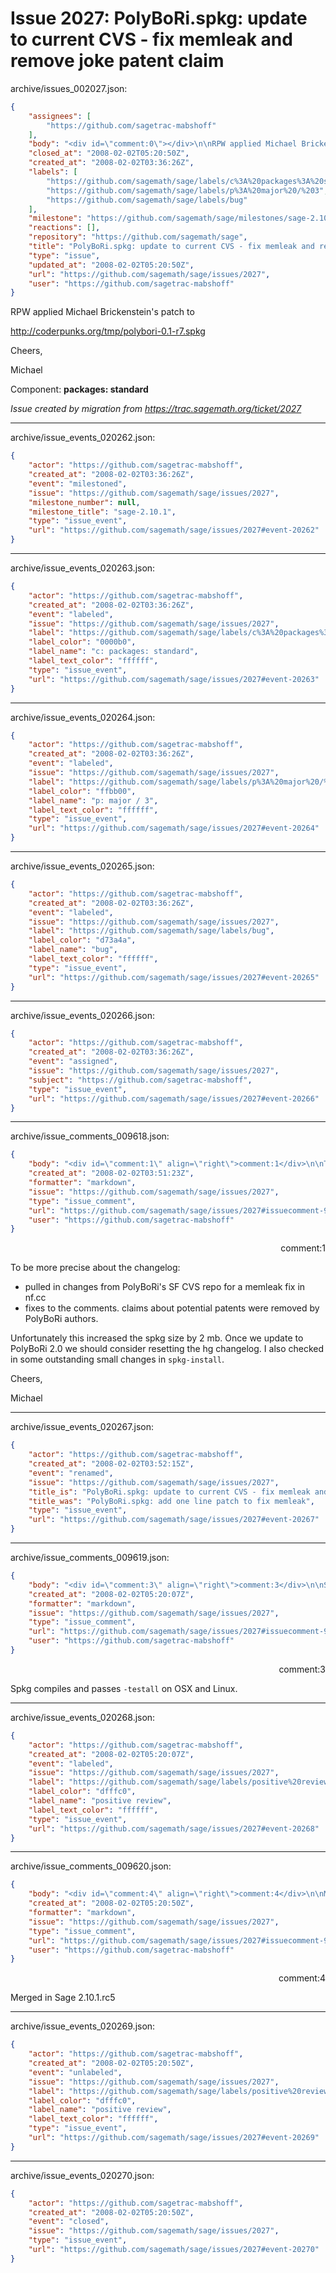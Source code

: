 # Issue 2027: PolyBoRi.spkg: update to current CVS - fix memleak and remove joke patent claim

archive/issues_002027.json:
```json
{
    "assignees": [
        "https://github.com/sagetrac-mabshoff"
    ],
    "body": "<div id=\"comment:0\"></div>\n\nRPW applied Michael Brickenstein's patch to\n\nhttp://coderpunks.org/tmp/polybori-0.1-r7.spkg\n\nCheers,\n\nMichael\n\nComponent: **packages: standard**\n\n_Issue created by migration from https://trac.sagemath.org/ticket/2027_\n\n",
    "closed_at": "2008-02-02T05:20:50Z",
    "created_at": "2008-02-02T03:36:26Z",
    "labels": [
        "https://github.com/sagemath/sage/labels/c%3A%20packages%3A%20standard",
        "https://github.com/sagemath/sage/labels/p%3A%20major%20/%203",
        "https://github.com/sagemath/sage/labels/bug"
    ],
    "milestone": "https://github.com/sagemath/sage/milestones/sage-2.10.1",
    "reactions": [],
    "repository": "https://github.com/sagemath/sage",
    "title": "PolyBoRi.spkg: update to current CVS - fix memleak and remove joke patent claim",
    "type": "issue",
    "updated_at": "2008-02-02T05:20:50Z",
    "url": "https://github.com/sagemath/sage/issues/2027",
    "user": "https://github.com/sagetrac-mabshoff"
}
```
<div id="comment:0"></div>

RPW applied Michael Brickenstein's patch to

http://coderpunks.org/tmp/polybori-0.1-r7.spkg

Cheers,

Michael

Component: **packages: standard**

_Issue created by migration from https://trac.sagemath.org/ticket/2027_





---

archive/issue_events_020262.json:
```json
{
    "actor": "https://github.com/sagetrac-mabshoff",
    "created_at": "2008-02-02T03:36:26Z",
    "event": "milestoned",
    "issue": "https://github.com/sagemath/sage/issues/2027",
    "milestone_number": null,
    "milestone_title": "sage-2.10.1",
    "type": "issue_event",
    "url": "https://github.com/sagemath/sage/issues/2027#event-20262"
}
```



---

archive/issue_events_020263.json:
```json
{
    "actor": "https://github.com/sagetrac-mabshoff",
    "created_at": "2008-02-02T03:36:26Z",
    "event": "labeled",
    "issue": "https://github.com/sagemath/sage/issues/2027",
    "label": "https://github.com/sagemath/sage/labels/c%3A%20packages%3A%20standard",
    "label_color": "0000b0",
    "label_name": "c: packages: standard",
    "label_text_color": "ffffff",
    "type": "issue_event",
    "url": "https://github.com/sagemath/sage/issues/2027#event-20263"
}
```



---

archive/issue_events_020264.json:
```json
{
    "actor": "https://github.com/sagetrac-mabshoff",
    "created_at": "2008-02-02T03:36:26Z",
    "event": "labeled",
    "issue": "https://github.com/sagemath/sage/issues/2027",
    "label": "https://github.com/sagemath/sage/labels/p%3A%20major%20/%203",
    "label_color": "ffbb00",
    "label_name": "p: major / 3",
    "label_text_color": "ffffff",
    "type": "issue_event",
    "url": "https://github.com/sagemath/sage/issues/2027#event-20264"
}
```



---

archive/issue_events_020265.json:
```json
{
    "actor": "https://github.com/sagetrac-mabshoff",
    "created_at": "2008-02-02T03:36:26Z",
    "event": "labeled",
    "issue": "https://github.com/sagemath/sage/issues/2027",
    "label": "https://github.com/sagemath/sage/labels/bug",
    "label_color": "d73a4a",
    "label_name": "bug",
    "label_text_color": "ffffff",
    "type": "issue_event",
    "url": "https://github.com/sagemath/sage/issues/2027#event-20265"
}
```



---

archive/issue_events_020266.json:
```json
{
    "actor": "https://github.com/sagetrac-mabshoff",
    "created_at": "2008-02-02T03:36:26Z",
    "event": "assigned",
    "issue": "https://github.com/sagemath/sage/issues/2027",
    "subject": "https://github.com/sagetrac-mabshoff",
    "type": "issue_event",
    "url": "https://github.com/sagemath/sage/issues/2027#event-20266"
}
```



---

archive/issue_comments_009618.json:
```json
{
    "body": "<div id=\"comment:1\" align=\"right\">comment:1</div>\n\nTo be more precise about the changelog:\n\n* pulled in changes from PolyBoRi's SF CVS repo for a memleak fix in nf.cc\n* fixes to the comments. claims about potential patents were removed by PolyBoRi authors.\n\nUnfortunately this increased the spkg size by 2 mb. Once we update to PolyBoRi 2.0 we should consider resetting the hg changelog. I also checked in some outstanding small changes in `spkg-install`.\n\nCheers,\n\nMichael",
    "created_at": "2008-02-02T03:51:23Z",
    "formatter": "markdown",
    "issue": "https://github.com/sagemath/sage/issues/2027",
    "type": "issue_comment",
    "url": "https://github.com/sagemath/sage/issues/2027#issuecomment-9618",
    "user": "https://github.com/sagetrac-mabshoff"
}
```

<div id="comment:1" align="right">comment:1</div>

To be more precise about the changelog:

* pulled in changes from PolyBoRi's SF CVS repo for a memleak fix in nf.cc
* fixes to the comments. claims about potential patents were removed by PolyBoRi authors.

Unfortunately this increased the spkg size by 2 mb. Once we update to PolyBoRi 2.0 we should consider resetting the hg changelog. I also checked in some outstanding small changes in `spkg-install`.

Cheers,

Michael



---

archive/issue_events_020267.json:
```json
{
    "actor": "https://github.com/sagetrac-mabshoff",
    "created_at": "2008-02-02T03:52:15Z",
    "event": "renamed",
    "issue": "https://github.com/sagemath/sage/issues/2027",
    "title_is": "PolyBoRi.spkg: update to current CVS - fix memleak and remove joke patent claim",
    "title_was": "PolyBoRi.spkg: add one line patch to fix memleak",
    "type": "issue_event",
    "url": "https://github.com/sagemath/sage/issues/2027#event-20267"
}
```



---

archive/issue_comments_009619.json:
```json
{
    "body": "<div id=\"comment:3\" align=\"right\">comment:3</div>\n\nSpkg compiles and passes `-testall` on OSX and Linux.",
    "created_at": "2008-02-02T05:20:07Z",
    "formatter": "markdown",
    "issue": "https://github.com/sagemath/sage/issues/2027",
    "type": "issue_comment",
    "url": "https://github.com/sagemath/sage/issues/2027#issuecomment-9619",
    "user": "https://github.com/sagetrac-mabshoff"
}
```

<div id="comment:3" align="right">comment:3</div>

Spkg compiles and passes `-testall` on OSX and Linux.



---

archive/issue_events_020268.json:
```json
{
    "actor": "https://github.com/sagetrac-mabshoff",
    "created_at": "2008-02-02T05:20:07Z",
    "event": "labeled",
    "issue": "https://github.com/sagemath/sage/issues/2027",
    "label": "https://github.com/sagemath/sage/labels/positive%20review",
    "label_color": "dfffc0",
    "label_name": "positive review",
    "label_text_color": "ffffff",
    "type": "issue_event",
    "url": "https://github.com/sagemath/sage/issues/2027#event-20268"
}
```



---

archive/issue_comments_009620.json:
```json
{
    "body": "<div id=\"comment:4\" align=\"right\">comment:4</div>\n\nMerged in Sage 2.10.1.rc5",
    "created_at": "2008-02-02T05:20:50Z",
    "formatter": "markdown",
    "issue": "https://github.com/sagemath/sage/issues/2027",
    "type": "issue_comment",
    "url": "https://github.com/sagemath/sage/issues/2027#issuecomment-9620",
    "user": "https://github.com/sagetrac-mabshoff"
}
```

<div id="comment:4" align="right">comment:4</div>

Merged in Sage 2.10.1.rc5



---

archive/issue_events_020269.json:
```json
{
    "actor": "https://github.com/sagetrac-mabshoff",
    "created_at": "2008-02-02T05:20:50Z",
    "event": "unlabeled",
    "issue": "https://github.com/sagemath/sage/issues/2027",
    "label": "https://github.com/sagemath/sage/labels/positive%20review",
    "label_color": "dfffc0",
    "label_name": "positive review",
    "label_text_color": "ffffff",
    "type": "issue_event",
    "url": "https://github.com/sagemath/sage/issues/2027#event-20269"
}
```



---

archive/issue_events_020270.json:
```json
{
    "actor": "https://github.com/sagetrac-mabshoff",
    "created_at": "2008-02-02T05:20:50Z",
    "event": "closed",
    "issue": "https://github.com/sagemath/sage/issues/2027",
    "type": "issue_event",
    "url": "https://github.com/sagemath/sage/issues/2027#event-20270"
}
```

